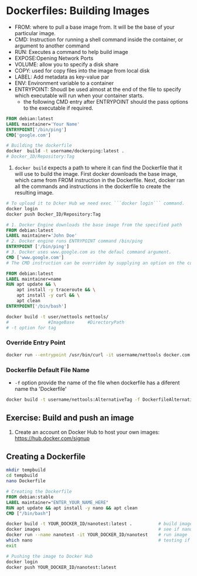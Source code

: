 # Dockerfiles: Building Images

- FROM: where to pull a base image from. It will be the base of your particular image.
- CMD: Instruction for running a shell command inside the container, or argument to another command
- RUN: Executes a command to help build image
- EXPOSE:Opening Network Ports
- VOLUME: allow you to specify a disk share
- COPY: used for copy files into the image from local disk
- LABEL: Add metadata as key-value par
- ENV: Environment variable to a container
- ENTRYPOINT: Shoudl be used almost at the end of the file to specify which executable will run when your container starts.
  - the following CMD entry after ENTRYPOINT should the pass options to the executable if required.

```dockerfile
FROM debian:latest
LABEL maintainer='Your Name'
ENTRYPOINT['/bin/ping']
CMD['google.com']
```

```sh
# Building the dockerfile
docker  build -t username/dockerping:latest . 
# Docker_ID/Repository:Tag
```

1. ```docker build``` expects a path to where it can find the Dockerfile that it will use to build the image. First docker downloads the base image, which came from FROM instruction in the Dockerfile. Next, docker ran all the commands and instructions in the dockerfile to create the resulting image.

```sh
# To upload it to Dcker Hub we need exec ```docker login``` command.
docker login 
docker push Docker_ID/Repository:Tag
```

```dockerfile
# 1. Docker Engine downloads the base image from the specified path
FROM debian:latest 
LABEL maintainer='John Doe'
# 2. Docker engine runs ENTRYPOINT command /bin/ping
ENTRYPOINT ['/bin/ping']
# 3. Docker uses www.google.com as the defaul command argument. 
CMD ['www.google.com']
# The CMD instruction can be overriden by supplying an option on the command line
```

```dockerfile
FROM debian:latest
LABEL maintainer=name
RUN apt update && \
    apt install -y traceroute && \
    apt install -y curl && \
    apt clean
ENTRYPOINT['/bin/bash']
```

```sh
docker build -t user/nettools nettools/
#               #ImageBase     #DirectoryPath
# -t option for tag
```

### Override Entry Point

```sh
docker run --entrypoint /usr/bin/curl -it username/nettools docker.com
```

### Dockerfile Default File Name

- ```-f``` option provide the name of the file when dockerfile has a diferent name tha 'Dockerfile'
```sh
docker build -t username/nettools:AlternativeTag -f DockerfileAlternativeNam&& \e
```

## Exercise: Build and push an image

1. Create an account on Docker Hub to host your own images: https://hub.docker.com/signup
   
## Creating a Dockerfile

```sh
mkdir tempbuild
cd tempbuild
nano Dockerfile
```

```dockerfile
# Creating the Dockerfile
FROM debian:stable
LABEL maintainer="ENTER_YOUR_NAME_HERE"
RUN apt update && apt install -y nano && apt clean
CMD ["/bin/bash"]
```

```sh
docker build -t YOUR_DOCKER_ID/nanotest:latest .          # build image from dockerfile
docker images                                             # see if nanotest image is present
docker run --name nanotest -it YOUR_DOCKER_ID/nanotest    # run image 
which nano                                                # testing if nano is available
exit
```

```sh
# Pushing the image to Docker Hub
docker login
docker push YOUR_DOCKER_ID/nanotest:latest
```

